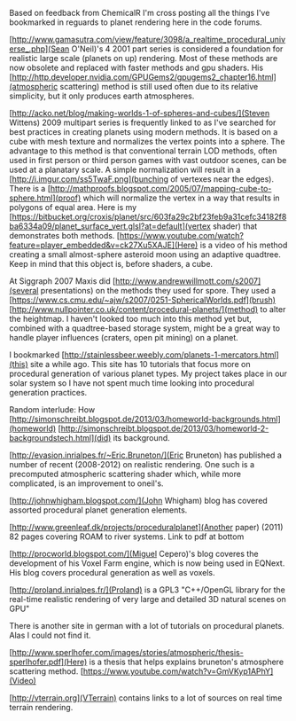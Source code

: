 Based on feedback from ChemicalR I'm cross posting all the things I've bookmarked in reguards to planet rendering here in the code forums. 

[http://www.gamasutra.com/view/feature/3098/a_realtime_procedural_universe_.php](Sean O'Neil)'s 4 2001 part series is considered a foundation for realistic large scale (planets on up) rendering. Most of these methods are now obsolete and replaced with faster methods and gpu shaders. His [http://http.developer.nvidia.com/GPUGems2/gpugems2_chapter16.html](atmospheric scattering) method is still used often due to its relative simplicity, but it only produces earth atmospheres.

[http://acko.net/blog/making-worlds-1-of-spheres-and-cubes/](Steven Wittens) 2009 multipart series is frequently linked to as I've searched for best practices in creating planets using modern methods. It is based on a cube with mesh texture and normalizes the vertex points into a sphere. The advantage to this method is that conventional terrain LOD methods, often used in first person or third person games with vast outdoor scenes, can be used at a planatary scale. A simple normalization will result in a [http://i.imgur.com/ss5TwaF.png](bunching of vertexes near the edges). There is a [http://mathproofs.blogspot.com/2005/07/mapping-cube-to-sphere.html](proof) which will normalize the vertex in a way that results in polygons of equal area. Here is my [https://bitbucket.org/croxis/planet/src/603fa29c2bf23feb9a31cefc34182f8ba6334a09/planet_surface_vert.glsl?at=default](vertex shader) that demonstrates both methods. [https://www.youtube.com/watch?feature=player_embedded&v=ck27Xu5XAJE](Here) is a video of his method creating a small almost-sphere asteroid moon using an adaptive quadtree. Keep in mind that this object is, before shaders, a cube.

At Siggraph 2007 Maxis did [http://www.andrewwillmott.com/s2007](several presentations) on the methods they used for spore. They used a [https://www.cs.cmu.edu/~ajw/s2007/0251-SphericalWorlds.pdf](brush) [http://www.nullpointer.co.uk/content/procedural-planets/](method) to alter the heightmap. I haven't looked too much into this method yet but, combined with a quadtree-based storage system, might be a great way to handle player influences (craters, open pit mining) on a planet.

I bookmarked [http://stainlessbeer.weebly.com/planets-1-mercators.html](this) site a while ago. This site has 10 tutorials that focus more on procedural generation of various planet types. My project takes place in our solar system so I have not spent much time looking into procedural generation practices.

Random interlude: How [http://simonschreibt.blogspot.de/2013/03/homeworld-backgrounds.html](homeworld) [http://simonschreibt.blogspot.de/2013/03/homeworld-2-backgroundstech.html](did) its background.

[http://evasion.inrialpes.fr/~Eric.Bruneton/](Eric Bruneton) has published a number of recent (2008-2012) on realistic rendering. One such is a precomputed atmospheric scattering shader which, while more complicated, is an improvement to oneil's. 

[http://johnwhigham.blogspot.com/](John Whigham) blog has covered assorted procedural planet generation elements.

[http://www.greenleaf.dk/projects/proceduralplanet](Another paper) (2011) 82 pages covering ROAM to river systems. Link to pdf at bottom

[http://procworld.blogspot.com/](Miguel Cepero)'s blog coveres the development of his Voxel Farm engine, which is now being used in EQNext. His blog covers procedural generation as well as voxels.

[http://proland.inrialpes.fr/](Proland) is a GPL3 "C++/OpenGL library for the real-time realistic rendering of very large and detailed 3D natural scenes on GPU"

There is another site in german with a lot of tutorials on procedural planets. Alas I could not find it.


[http://www.sperlhofer.com/images/stories/atmospheric/thesis-sperlhofer.pdf](Here) is a thesis that helps explains bruneton's atmosphere scattering method. [https://www.youtube.com/watch?v=GmVKyp1APhY](Video)

[http://vterrain.org](VTerrain) contains links to a lot of sources on real time terrain rendering.
